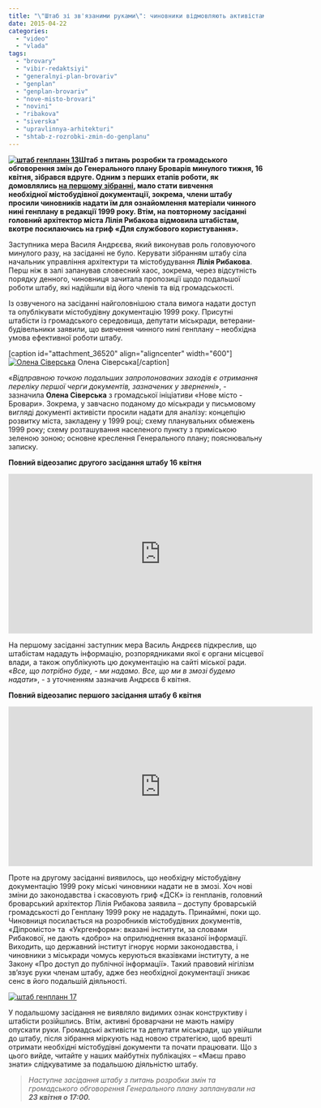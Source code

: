 ```yaml
---
title: "\"Штаб зі зв'язаними руками\": чиновники відмовляють активістам в доступі до генплану Броварів 1999 року"
date: 2015-04-22
categories: 
  - "video"
  - "vlada"
tags: 
  - "brovary"
  - "vibir-redaktsiyi"
  - "generalnyi-plan-brovariv"
  - "genplan"
  - "genplan-brovariv"
  - "nove-misto-brovari"
  - "novini"
  - "ribakova"
  - "siverska"
  - "upravlinnya-arhitekturi"
  - "shtab-z-rozrobki-zmin-do-genplanu"
---
```


**[![штаб генпланн 13](https://mpz.brovary.org/wp-content/uploads/2015/04/shtab-genplann-13.jpg)](https://mpz.brovary.org/wp-content/uploads/2015/04/shtab-genplann-13.jpg)Штаб з питань розробки та громадського обговорення змін до Генерального плану Броварів минулого тижня, 16 квітня, зібрався вдруге. Одним з перших етапів роботи, як домовлялись [на першому зібранні](https://mpz.brovary.org/shtab-po-rozrobtsi-zmin-do-genplanu-brovariv-planuye-pochati-z-viroblennya-strategiyi-rozvitku-mista/), мало стати вивчення необхідної містобудівної документації, зокрема, члени штабу просили чиновників надати їм для ознайомлення матеріали чинного нині генплану в редакції 1999 року. Втім, на повторному засіданні головний архітектор міста Лілія Рибакова відмовила штабістам, вкотре посилаючись на гриф «Для службового користування».**

Заступника мера Василя Андрєєва, який виконував роль головуючого минулого разу, на засіданні не було. Керувати зібранням штабу сіла начальник управління архітектури та містобудування **Лілія Рибакова**. Перш ніж в залі запанував словесний хаос, зокрема, через відсутність порядку денного, чиновниця зачитала пропозиції щодо подальшої роботи штабу, які надійшли від його членів та від громадськості.

Із озвученого на засіданні найголовнішою стала вимога надати доступ та опублікувати містобудівну документацію 1999 року. Присутні штабісти із громадського середовища, депутати міськради, ветерани-будівельники заявили, що вивчення чинного нині генплану – необхідна умова ефективної роботи штабу.

\[caption id="attachment\_36520" align="aligncenter" width="600"\][![Олена Сіверська](https://mpz.brovary.org/wp-content/uploads/2015/04/shtab-genplann-16.jpg)](https://mpz.brovary.org/wp-content/uploads/2015/04/shtab-genplann-16.jpg) Олена Сіверська\[/caption\]

«_Відправною точкою подальших запропонованих заходів є отримання переліку першої черги документів, зазначених у зверненні_», - зазначила **Олена Сіверська** з громадської ініціативи «Нове місто - Бровари». Зокрема, у завчасно поданому до міськради у письмовому вигляді документі активісти просили надати для аналізу: концепцію розвитку міста, закладену у 1999 році; схему планувальних обмежень 1999 року; схему розташування населеного пункту з приміською зеленою зоною; основне креслення Генерального плану; пояснювальну записку.

**Повний відеозапис другого засідання штабу 16 квітня**

<iframe src="https://www.youtube.com/embed/LOtnh7-RPJ4" width="600" height="315" frameborder="0" allowfullscreen="allowfullscreen"></iframe>

На першому засіданні заступник мера Василь Андрєєв підкреслив, що штабістам нададуть інформацію, розпорядниками якої є органи місцевої влади, а також опублікують цю документацію на сайті міської ради. «_Все, що потрібно буде, - ми надамо. Все, що ми в змозі будемо надати_», - з уточненням зазначив Андрєєв 6 квітня.

**Повний відеозапис першого засідання штабу 6 квітня**

<iframe src="https://www.youtube.com/embed/YDivY0conj4" width="600" height="315" frameborder="0" allowfullscreen="allowfullscreen"></iframe>

Проте на другому засіданні виявилось, що необхідну містобудівну документацію 1999 року міські чиновники надати не в змозі. Хоч нові зміни до законодавства і скасовують гриф «ДСК» із генпланів, головний броварський архітектор Лілія Рибакова заявила – доступу броварській громадськості до Генплану 1999 року не нададуть. Принаймні, поки що. Чиновниця посилається на розробників містобудівних документів, «Діпромісто» та  «Укргенформ»: вказані інститути, за словами Рибакової, не дають «добро» на оприлюднення вказаної інформації. Виходить, що державний інститут ігнорує норми законодавства, і чиновники з міськради чомусь керуються вказівками інституту, а не Закону «Про доступ до публічної інформації». Такий правовий нігілізм зв’язує руки членам штабу, адже без необхідної документації зникає сенс в його подальшій діяльності.

[![штаб генпланн 17](https://mpz.brovary.org/wp-content/uploads/2015/04/shtab-genplann-17.jpg)](https://mpz.brovary.org/wp-content/uploads/2015/04/shtab-genplann-17.jpg)

У подальшому засідання не виявляло видимих ознак конструктиву і штабісти розійшлись. Втім, активні броварчани не мають наміру опускати руки. Громадські активісти та депутати міськради, що увійшли до штабу, після зібрання міркують над новою стратегією, щоб врешті отримати необхідні містобудівні документи та почати працювати. Що з цього вийде, читайте у наших майбутніх публікаціях – «Маєш право знати» слідкуватиме за подальшою діяльністю штабу.

> _Наступне засідання штабу з питань розробки змін та громадського обговорення Генерального плану запланували на **23 квітня о 17:00.**_
